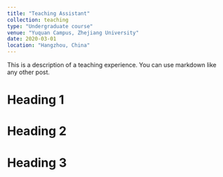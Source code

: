 ```yaml
---
title: "Teaching Assistant"
collection: teaching
type: "Undergraduate course"
venue: "Yuquan Campus, Zhejiang University"
date: 2020-03-01
location: "Hangzhou, China"
---
```


This is a description of a teaching experience. You can use markdown like any other post.

Heading 1
======

Heading 2
======

Heading 3
======
